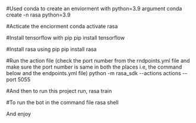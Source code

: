#Used conda to create an enviorment with python=3.9 argument 
conda create -n rasa python=3.9

#Acticate the enciorment
conda activate rasa

#Install tensorflow with pip
pip install tensorflow 

#Install rasa using pip
pip install rasa

#Run the action file (check the port number from the rndpoints.yml file and make sure the port number is same in both the places i.e, the command below and the endpoints.yml file)
python -m rasa_sdk --actions actions --port 5055

#And then to run this project run, 
rasa train

#To run the bot in the command file 
rasa shell

And enjoy
